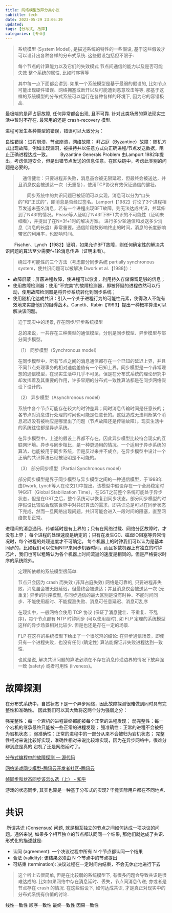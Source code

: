 ```yaml
---
title: 网络模型故障分类小议
subtitle: tech
date: 2023-05-29 23:05:39
updated:
tags: [分布式, 故障]
categories: [专业]
---
```



> 系统模型 (System Model), 是描述系统的特性的一些假设, 基于这些假设才可以设计出各种各样的分布式系统. 这些假设包括但不限于:
> 
> 每个节点的计算能力以及它们的失效模式
> 节点间通信的能力以及是否可能失效
> 整个系统的属性, 比如时序等等

> 其中每一点下面都会讲到. 如果一个系统模型是基于最弱的假设的, 比如节点可能出现硬件错误、网络拥塞或断开以及可能遭到恶意攻击等等, 那基于这样的系统模型的分布式系统可以运行在各种各样的环境下, 因为它的容错极高.

最极端的是拜占庭故障, 任何异常都会出现, 且不可靠. 针对此类场景的算法现实生活中暂时不存在. 最常用的还是 crash-recovery 模型.

进程可发生各种类型的错误，错误可以大致分为：

良性错误：进程崩溃，节点崩溃，网络故障；
拜占庭（Byzantine）故障：随机方式出现故障，例如出现漏洞，被挟持并以任意方式向正确进程/节点发送数据，阻止正确进程达成一致。
　　Byzantine Generals Problem 由Lamport 1982年提出，考虑信道安全，但是出错节点发送的信息任意。在区块链中，考虑此类别的问题是必要的。


> 
> 
> 　通信健壮：只要进程非失败，消息虽会被无限延迟，但最终会被送达，并且消息仅会被送达一次（无重复），使用TCP协议有效保证通信的健壮。
> 
> 　　同步系统中的共识问题已被证明可以实现，消息可以分为“口头的”和“正式的”，即消息是否经过签名。Lamport【1982】讨论了3个进程相互发送未签名消息，若有一个进程出现BFT故障，则无法达成共识，并延伸到了N≤3f的情况。Pease等人证明了N≤3f下BFT共识的不可能性（证明未细看），并提出了在N>3f+1时的解决方案。
进行多少轮通信和发送多少消息（消息的长度）非常重要。通信阶段数影响终止的时间，消息的长度影响带宽的利用率，也影响时间。

　　Fischer、Lynch【1982】证明，如果允许BFT故障，则任何确定性的解决共识问题的算法至少需要f+1轮消息传递（证明未看）。


> 绕过不可能性的三个方法（考虑部分同步系统 partially synchronous system，使共识问题可以被解决 Dwork et al.【1988】）：

-   故障屏蔽：屏蔽进程故障，使进程可以恢复，利用持久存储保留足够的信息；
-   使用故障检测器：使用“不完美”的故障检测器，即被怀疑的进程依然可以行动，使用故障检测器是将异步系统转化到同步系统；
-   使用随机化达成共识：引入一个关于进程行为的可能性元素，使得敌人不能有效地来实施他们的阻碍战术。Canetti、Rabin【1993】提出一种概率算法可以解决该问题。

> 
> 迫于现实中的场景, 存在同步/异步系统模型
> 
> 总的来说，一共存在三种类型的通信模型，分别是同步模型、异步模型与部分同步模型。
> 
> （1） 同步模型（Synchronous model）
> 
> 在同步模型中，所有节点之间的消息通信都存在一个已知的延迟上界，并且不同节点处理事务的相对速度差值有一个已知上界。同步模型是一个非常理想的通信模型，在现实生活中几乎不可见，但是在分布式系统的理论研究中却发挥着及其重要的作用，许多早期的分布式一致性算法都是在同步网络假设下设计的。
> 
> （2） 异步模型（Asynchronous model）
> 
> 系统中各个节点可能存在较大的时钟差异；同时消息传输时间是任意长的；各节点对消息进行处理的时间也可能是任意长的。这就造成无法判断某个消息迟迟没有被响应是哪里出了问题（节点故障还是传输故障）。现实生活中的系统往往都是异步系统。
> 
> 在异步模型中，上述的假设上界都不存在，因此异步模型比较符合现实的互联网环境。异步与同步相比，是一种更通用的情况。一个适用于异步系统的算法，也能被用于同步系统，但是反过来并不成立。在异步模型中设计一个正确的共识算法已经被证明是不可能的。
> 
> （3） 部分同步模型（Partial Synchronous model）
> 
> 部分同步模型是界于同步模型与异步模型之间的一种通信模型，于1988年由Dwork, Lynch等人在论文[1]中提出。该模型中假设存在一个全局稳定时钟GST（Global Stabilization Time），在GST之前整个系统可能处于异步状态，但是在GST之后，整个系统可以恢复到同步状态。部分同步模型的时序假设比较贴合现实世界中对共识算法的需求，即共识总是可以在同步状态下完成，然而一旦网络出现问题，共识可能会进入一段时间的阻塞，直至网络恢复正常。

进程间的消息通讯、传输延时是有上界的；只有在网络过载、网络分区故障时，才没有上界；
每个进程的处理速度是确定的；只有在发生GC、磁盘IO阻塞等异常情况时，每个进程的处理速度才不可确定。
每个机器上的时钟我们可以认为是基本同步的，比如我们可以使用NTP来同步机器时间，而且多数机器上有独立的时钟芯片，我们也可以粗略认为各个机器上时间流逝的速度是相同的。但是严格要求时序的系统除外。


> 
> 定理所依赖的系统模型很简单:
> 
> 节点只会因为 crash 而失效 (非拜占庭失效)
> 网络是可靠的, 只要进程非失败，消息虽会被无限延迟，但最终会被送达；并且消息仅会被送达一次 (无重复)
> 异步的时序模型, 与同步通信的最大区别是没有时钟、不能时间同步、不能使用超时、不能探测失败、消息可任意延迟、消息可乱序
> 
>在现实中，一般网络会使用 TCP 协议 (保证了消息健壮、不重复、不乱序)，每个节点都有 NTP 时钟同步 (可以使用超时), 如 FLP 定理的系统模型这样的异步场景相对比较少. 但是也还是存在一定的场景.
> 
> FLP 在这样的系统模型下给出了一个很吃鸡的结论: 在异步通信场景，即使只有一个进程失败，也没有任何 (确定性) 算法能保证非失败进程达到一致性.
> 
> 也就是说, 解决共识问题的算法必须在不存在消息传递边界的情况下放弃强一致 (safety) 或者可用性 (liveness)。

# 故障探测

在分布式系统中，自然状态下是一个异步网络，因此故障探测很难做到同时具有完整性和准确性。 因此我们可以其大致将这两个分为强弱之分：

强完整性：每一个宕机的进程最终都能被每个正常的进程发现；
弱完整性：每一个宕机的继承最终只能被一些正常的进程发现；
强准确性：正常的进程不会被归为宕机状态；
弱准确性：正常的进程中的一部分从来不会被归为宕机状态；
完整性相对来说比较好实现，准确性相对来说比较难实现，因为在异步网络中，很难分辨到底是真的 宕机了还是网络延时了。

[分布式编程中的故障探测 — 源代码](https://lrita.github.io/2017/10/30/failure-detect-in-distributed-programming/)

[网络游戏同步模型\-腾讯云开发者社区\-腾讯云](https://cloud.tencent.com/developer/article/1748823)

[帧同步和状态同步该怎么选（上） \- 知乎](https://zhuanlan.zhihu.com/p/104932624)

游戏的状态同步, 其实也算是一种基于分布式的实现? 毕竟实际用户都在不同地点.

# 共识

 所谓共识 (Consensus) 问题, 就是相互独立的节点之间如何达成一项决议的问题。通俗来说, 如果多个相互独立的节点都认同同一个结果, 那他们就达成了共识. 形式化的描述就是:

-   认同 (agreement): 一个决议过程中所有 N 个节点都认同一个结果
-   合法 (validity): 该结果必须由 N 个节点中的节点提出
-   可结束 (termination): 决议过程在一定时间内结束，不会无休止地进行下去

> 这个听上去很简单, 但是在比较弱的系统模型下, 有很多问题会导致共识是很难达成的. 比如如果网络中存在消息延时、丢失，节点间消息传递; 亦或者是节点存在 crash 的情况. 在这些假设下, 如何达成共识, 才是真正对现实中的分布式系统有价值的讨论.


线性一致性
顺序一致性
最终一致性
	因果一致性